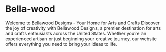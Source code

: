# Bella-wood
Welcome to Bellawood Designs - Your Home for Arts and Crafts  Discover the joy of creativity with Bellawood Designs, a premier destination for arts and crafts enthusiasts across the United States. Whether you’re an experienced artisan or just beginning your creative journey, our website offers everything you need to bring your ideas to life.
